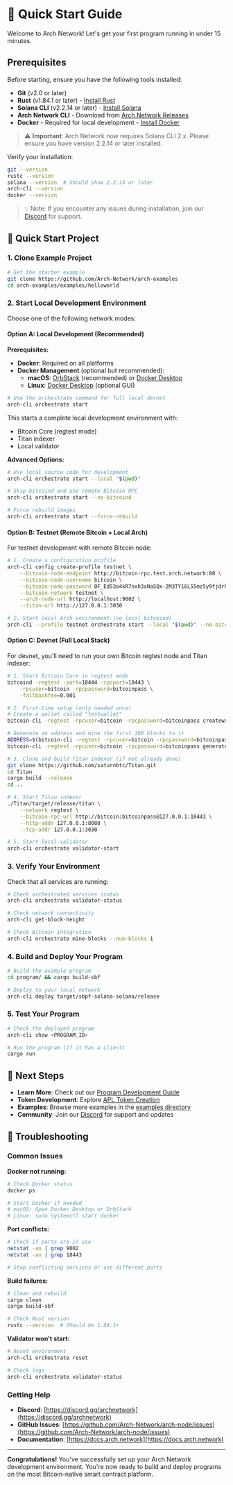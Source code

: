 # 🚀 Quick Start Guide

Welcome to Arch Network! Let's get your first program running in under 15 minutes.

## Prerequisites

Before starting, ensure you have the following tools installed:

- **Git** (v2.0 or later)
- **Rust** (v1.84.1 or later) - [Install Rust](https://rustup.rs/)
- **Solana CLI** (v2.2.14 or later) - [Install Solana](https://docs.solana.com/cli/install-solana-cli-tools)
- **Arch Network CLI** - Download from [Arch Network Releases](https://github.com/Arch-Network/arch-node/releases/latest)
- **Docker** - Required for local development - [Install Docker](https://docs.docker.com/engine/install/)

> ⚠️ **Important**: Arch Network now requires Solana CLI 2.x. Please ensure you have version 2.2.14 or later installed.

Verify your installation:
```bash
git --version
rustc --version
solana --version  # Should show 2.2.14 or later
arch-cli --version
docker --version
```

> 💡 Note: If you encounter any issues during installation, join our [Discord](https://discord.gg/archnetwork) for support.

## 🚀 Quick Start Project

### 1. Clone Example Project
```bash
# Get the starter example
git clone https://github.com/Arch-Network/arch-examples
cd arch-examples/examples/helloworld
```

### 2. Start Local Development Environment

Choose one of the following network modes:

#### Option A: Local Development (Recommended)
**Prerequisites:**
- **Docker**: Required on all platforms
- **Docker Management** (optional but recommended):
  - **macOS**: [OrbStack](https://orbstack.dev/) (recommended) or [Docker Desktop](https://www.docker.com/products/docker-desktop/)
  - **Linux**: [Docker Desktop](https://www.docker.com/products/docker-desktop/) (optional GUI)

```bash
# Use the orchestrate command for full local devnet
arch-cli orchestrate start
```

This starts a complete local development environment with:
- Bitcoin Core (regtest mode)
- Titan indexer
- Local validator

**Advanced Options:**
```bash
# Use local source code for development
arch-cli orchestrate start --local "$(pwd)"

# Skip bitcoind and use remote Bitcoin RPC
arch-cli orchestrate start --no-bitcoind

# Force rebuild images
arch-cli orchestrate start --force-rebuild
```

#### Option B: Testnet (Remote Bitcoin + Local Arch)
For testnet development with remote Bitcoin node:

```bash
# 1. Create a configuration profile
arch-cli config create-profile testnet \
    --bitcoin-node-endpoint http://bitcoin-rpc.test.arch.network:80 \
    --bitcoin-node-username bitcoin \
    --bitcoin-node-password 0F_Ed53o4kR7nxh3xNaSQx-2M3TY16L55mz5y9fjdrk \
    --bitcoin-network testnet \
    --arch-node-url http://localhost:9002 \
    --titan-url http://127.0.0.1:3030

# 2. Start local Arch environment (no local bitcoind)
arch-cli --profile testnet orchestrate start --local "$(pwd)" --no-bitcoind
```

#### Option C: Devnet (Full Local Stack)
For devnet, you'll need to run your own Bitcoin regtest node and Titan indexer:

```bash
# 1. Start Bitcoin Core in regtest mode
bitcoind -regtest -port=18444 -rpcport=18443 \
    -rpcuser=bitcoin -rpcpassword=bitcoinpass \
    -fallbackfee=0.001

# 2. First-time setup (only needed once)
# Create a wallet called "testwallet"
bitcoin-cli -regtest -rpcuser=bitcoin -rpcpassword=bitcoinpass createwallet testwallet

# Generate an address and mine the first 100 blocks to it
ADDRESS=$(bitcoin-cli -regtest -rpcuser=bitcoin -rpcpassword=bitcoinpass getnewaddress)
bitcoin-cli -regtest -rpcuser=bitcoin -rpcpassword=bitcoinpass generatetoaddress 100 $ADDRESS

# 3. Clone and build Titan indexer (if not already done)
git clone https://github.com/saturnbtc/Titan.git
cd Titan
cargo build --release
cd ..

# 4. Start Titan indexer
./Titan/target/release/titan \
    --network regtest \
    --bitcoin-rpc-url http://bitcoin:bitcoinpass@127.0.0.1:18443 \
    --http-addr 127.0.0.1:8080 \
    --tcp-addr 127.0.0.1:3030

# 5. Start local validator
arch-cli orchestrate validator-start
```

### 3. Verify Your Environment

Check that all services are running:

```bash
# Check orchestrated services status
arch-cli orchestrate validator-status

# Check network connectivity
arch-cli get-block-height

# Check Bitcoin integration
arch-cli orchestrate mine-blocks --num-blocks 1
```

### 4. Build and Deploy Your Program

```bash
# Build the example program
cd program/ && cargo build-sbf

# Deploy to your local network
arch-cli deploy target/sbpf-solana-solana/release
```

### 5. Test Your Program

```bash
# Check the deployed program
arch-cli show <PROGRAM_ID>

# Run the program (if it has a client)
cargo run
```

## 🎯 Next Steps

- **Learn More**: Check out our [Program Development Guide](guides/writing-your-first-program.md)
- **Token Development**: Explore [APL Token Creation](guides/how-to-create-a-fungible-token.md)
- **Examples**: Browse more examples in the [examples directory](https://github.com/Arch-Network/arch-examples)
- **Community**: Join our [Discord](https://discord.gg/archnetwork) for support and updates

## 🔧 Troubleshooting

### Common Issues

**Docker not running:**
```bash
# Check Docker status
docker ps

# Start Docker if needed
# macOS: Open Docker Desktop or OrbStack
# Linux: sudo systemctl start docker
```

**Port conflicts:**
```bash
# Check if ports are in use
netstat -an | grep 9002
netstat -an | grep 18443

# Stop conflicting services or use different ports
```

**Build failures:**
```bash
# Clean and rebuild
cargo clean
cargo build-sbf

# Check Rust version
rustc --version  # Should be 1.84.1+
```

**Validator won't start:**
```bash
# Reset environment
arch-cli orchestrate reset

# Check logs
arch-cli orchestrate validator-status
```

### Getting Help

- **Discord**: [https://discord.gg/archnetwork](https://discord.gg/archnetwork)
- **GitHub Issues**: [https://github.com/Arch-Network/arch-node/issues](https://github.com/Arch-Network/arch-node/issues)
- **Documentation**: [https://docs.arch.network](https://docs.arch.network)

---

**Congratulations!** You've successfully set up your Arch Network development environment. You're now ready to build and deploy programs on the most Bitcoin-native smart contract platform.